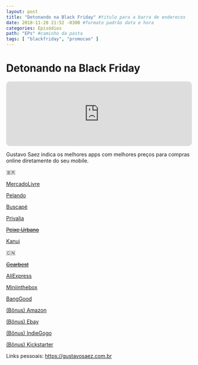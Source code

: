 ```yaml
---
layout: post
title: "Detonando na Black Friday" #titulo para a barra de enderecos
date: 2018-11-28 21:52 -0300 #formato padrão data e hora
categories: Episódios
path: "EPs" #caminho da pasta
tags: [ "blackfriday", "promocao" ]
---
```


# Detonando na Black Friday

<iframe allow="autoplay *; encrypted-media *; fullscreen *; clipboard-write" frameborder="0" height="175" style="width:100%;max-width:660px;overflow:hidden;border-radius:10px;" sandbox="allow-forms allow-popups allow-same-origin allow-scripts allow-storage-access-by-user-activation allow-top-navigation-by-user-activation" src="https://embed.podcasts.apple.com/us/podcast/podapps/id1434188907?i=1000424337659&theme=auto"></iframe>

Gustavo Saez indica os melhores apps com melhores preços para compras online diretamente do seu mobile.

🇧🇷

[MercadoLivre](https://apple.co/2Hl2Pu9)

[Pelando](https://apple./2zg6nb1 )

[Buscapé](https://apple.co/2r73c0Z)

[Privalia](https://apple.co/2zuAfRd)

~~[Peixe Urbano](https://apple.co/2QXyDpK)~~

[Kanui](https://apple.co/2S4lECE)

🇨🇳

~~[Gearbest](https://apple.co/2yK34X1)~~

[AliExpress](https://apple.co/2P0Obaw)

[Miniinthebox](https://apple.co/2DDt0Jz)

[BangGood](https://apple.co/2Q9pa1k)

[(Bônus) Amazon](https://apple.co/2tBlEz1)

[(Bônus) Ebay](https://apple.co/2PLWITS)

[(Bônus) IndieGogo](https://apple.co/2OUhonh)

[(Bônus) Kickstarter](https://pple.co/2DR94DR)

Links pessoais:
https://gustavosaez.com.br